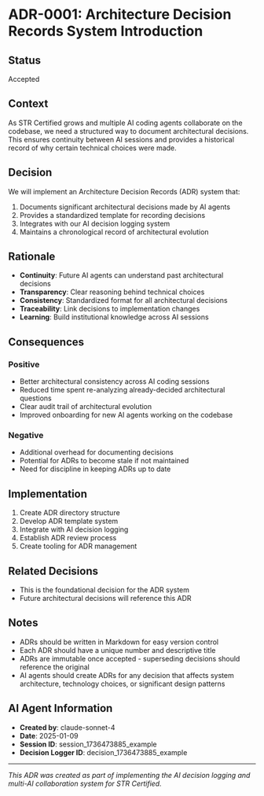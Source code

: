 # ADR-0001: Architecture Decision Records System Introduction

## Status
Accepted

## Context
As STR Certified grows and multiple AI coding agents collaborate on the codebase, we need a structured way to document architectural decisions. This ensures continuity between AI sessions and provides a historical record of why certain technical choices were made.

## Decision
We will implement an Architecture Decision Records (ADR) system that:
1. Documents significant architectural decisions made by AI agents
2. Provides a standardized template for recording decisions
3. Integrates with our AI decision logging system
4. Maintains a chronological record of architectural evolution

## Rationale
- **Continuity**: Future AI agents can understand past architectural decisions
- **Transparency**: Clear reasoning behind technical choices
- **Consistency**: Standardized format for all architectural decisions
- **Traceability**: Link decisions to implementation changes
- **Learning**: Build institutional knowledge across AI sessions

## Consequences
### Positive
- Better architectural consistency across AI coding sessions
- Reduced time spent re-analyzing already-decided architectural questions
- Clear audit trail of architectural evolution
- Improved onboarding for new AI agents working on the codebase

### Negative
- Additional overhead for documenting decisions
- Potential for ADRs to become stale if not maintained
- Need for discipline in keeping ADRs up to date

## Implementation
1. Create ADR directory structure
2. Develop ADR template system
3. Integrate with AI decision logging
4. Establish ADR review process
5. Create tooling for ADR management

## Related Decisions
- This is the foundational decision for the ADR system
- Future architectural decisions will reference this ADR

## Notes
- ADRs should be written in Markdown for easy version control
- Each ADR should have a unique number and descriptive title
- ADRs are immutable once accepted - superseding decisions should reference the original
- AI agents should create ADRs for any decision that affects system architecture, technology choices, or significant design patterns

## AI Agent Information
- **Created by**: claude-sonnet-4
- **Date**: 2025-01-09
- **Session ID**: session_1736473885_example
- **Decision Logger ID**: decision_1736473885_example

---
*This ADR was created as part of implementing the AI decision logging and multi-AI collaboration system for STR Certified.*